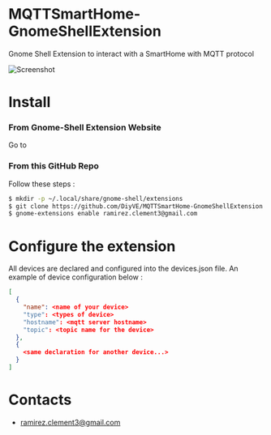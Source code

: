 # MQTTSmartHome-GnomeShellExtension

Gnome Shell Extension to interact with a SmartHome with MQTT protocol

![Screenshot](http://i.ibb.co/bXQ47zb/Extension-Image-Example.png)

# Install
### From Gnome-Shell Extension Website
Go to 
### From this GitHub Repo
Follow these steps :
```sh
$ mkdir -p ~/.local/share/gnome-shell/extensions
$ git clone https://github.com/DiyVE/MQTTSmartHome-GnomeShellExtension.git ~/.local/share/gnome-shell/extensions/ramirez.clement3@gmail.com
$ gnome-extensions enable ramirez.clement3@gmail.com
```
# Configure the extension
All devices are declared and configured into the devices.json file.
An example of device configuration below :
```json
[
  {
    "name": <name of your device>
    "type": <types of device>
    "hostname": <mqtt server hostname>
    "topic": <topic name for the device>
  },
  {
    <same declaration for another device...>
  }
]
```
# Contacts
- ramirez.clement3@gmail.com
